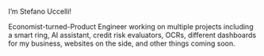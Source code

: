 I’m Stefano Uccelli!

Economist-turned-Product Engineer working on multiple projects including a smart ring, AI assistant, credit risk evaluators, OCRs, different dashboards for my business, websites on the side, and other things coming soon. 

<!--
**stefanoucc/stefanoucc** is a ✨ _special_ ✨ repository because its `README.md` (this file) appears on your GitHub profile.

Here are some ideas to get you started:

- 🔭 I’m currently working on ...
- 🌱 I’m currently learning ...
- 👯 I’m looking to collaborate on ...
- 🤔 I’m looking for help with ...
- 💬 Ask me about ...
- 📫 How to reach me: ...
- 😄 Pronouns: ...
- ⚡ Fun fact: ...
-->
